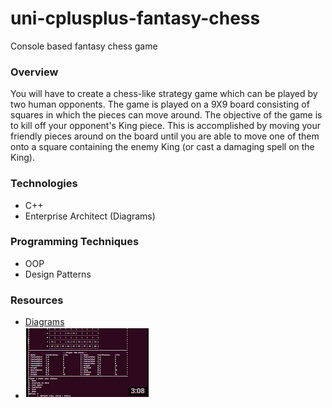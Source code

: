 # uni-cplusplus-fantasy-chess
Console based fantasy chess game

### Overview
You will have to create a chess-like strategy game which can be played by two human opponents. The game is played on a 9X9 board consisting of squares in which the pieces can move around. The objective of the game is to kill off your opponent's King piece. This is accomplished by moving your friendly pieces around on the board until you are able to move one of them onto a square containing the enemy King (or cast a damaging spell on the King).

### Technologies
- C++
- Enterprise Architect (Diagrams)

### Programming Techniques
- OOP
- Design Patterns

### Resources
- [Diagrams](diagrams)
- [![Youtube Snipping](youtube-snipping.png)](https://www.youtube.com/watch?v=EDnenFTcVl0)